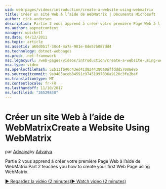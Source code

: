 ```yaml
---
uid: web-pages/videos/introduction/create-a-website-using-webmatrix
title: Créer un site Web à l’aide de WebMatrix | Documents Microsoft
author: rick-anderson
description: Partie 2 vous apprend à créer votre première Page Web à l’aide de WebMatrix.
ms.author: aspnetcontent
manager: wpickett
ms.date: 04/12/2011
ms.topic: article
ms.assetid: a60d0b1f-38c4-4a7a-901e-8de57b087dd4
ms.technology: dotnet-webpages
ms.prod: .net-framework
msc.legacyurl: /web-pages/videos/introduction/create-a-website-using-webmatrix
msc.type: video
ms.openlocfilehash: 52b13fb40c43ed41d0244380a0affddd57086e86
ms.sourcegitcommit: 9a9483aceb34591c97451997036a9120c3fe2baf
ms.translationtype: MT
ms.contentlocale: fr-FR
ms.lasthandoff: 11/10/2017
ms.locfileid: "26529848"
---
```

<a name="create-a-website-using-webmatrix"></a><span data-ttu-id="1f41a-103">Créer un site Web à l’aide de WebMatrix</span><span class="sxs-lookup"><span data-stu-id="1f41a-103">Create a Website Using WebMatrix</span></span>
====================
<span data-ttu-id="1f41a-104">par [Advaiya](https://twitter.com/Advaiyasolns)</span><span class="sxs-lookup"><span data-stu-id="1f41a-104">by [Advaiya](https://twitter.com/Advaiyasolns)</span></span>

<span data-ttu-id="1f41a-105">Partie 2 vous apprend à créer votre première Page Web à l’aide de WebMatrix.</span><span class="sxs-lookup"><span data-stu-id="1f41a-105">Part 2 teaches you how to create your first Web Page using WebMatrix.</span></span>

[<span data-ttu-id="1f41a-106">&#9654; Regardez la vidéo (2 minutes)</span><span class="sxs-lookup"><span data-stu-id="1f41a-106">&#9654; Watch video (2 minutes)</span></span>](https://channel9.msdn.com/Blogs/ASP-NET-Site-Videos/create-a-website-using-webmatrix)
